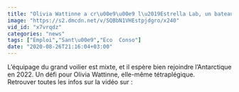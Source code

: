 ```yaml
---
title: "Olivia Wattinne a cr\u00e9\u00e9 l\u2019Estrella Lab, un bateau capable d\u2019embarquer des personnes en situation de handicap"
image: "https://s2.dmcdn.net/v/SQBbN1VHEstpjdgro/x240"
vid_id: "x7vrqdz"
categories: "news"
tags: ["Emploi","Sant\u00e9","Eco  Conso"]
date: "2020-08-26T21:16:04+03:00"
---
```

L’équipage du grand voilier est mixte, et il espère bien rejoindre l’Antarctique en 2022. Un défi pour Olivia Wattinne, elle-même tétraplégique.  <br>Retrouver toutes les infos sur la vidéo sur : 
